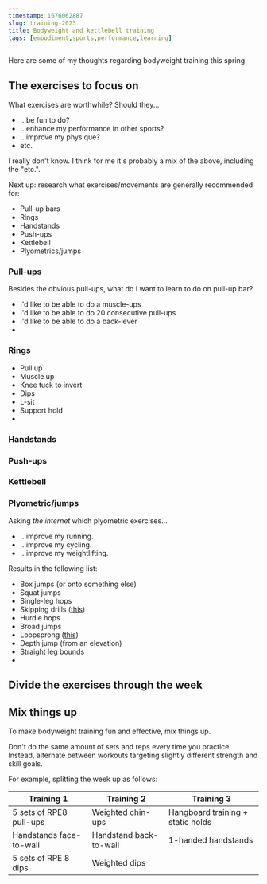 ```yaml
---
timestamp: 1676062887
slug: training-2023
title: Bodyweight and kettlebell training
tags: [embodiment,sports,performance,learning]
---
```


Here are some of my thoughts regarding bodyweight training this spring.

## The exercises to focus on

What exercises are worthwhile? Should they...
- ...be fun to do?
- ...enhance my performance in other sports?
- ...improve my physique?
- etc.

I really don't know. I think for me it's probably a mix of the above, including the "etc.".

Next up: research what exercises/movements are generally recommended for:

- Pull-up bars
- Rings
- Handstands
- Push-ups
- Kettlebell
- Plyometrics/jumps

### Pull-ups

Besides the obvious pull-ups, what do I want to learn to do on pull-up bar?

- I'd like to be able to do a muscle-ups
- I'd like to be able to do 20 consecutive pull-ups
- I'd like to be able to do a back-lever
- 

### Rings

- Pull up
- Muscle up
- Knee tuck to invert
- Dips
- L-sit
- Support hold 
- 
### Handstands


### Push-ups


### Kettlebell


### Plyometric/jumps

Asking *the internet* which plyometric exercises...
- ...improve my running.
- ...improve my cycling.
- ...improve my weightlifting.

Results in the following list:

- Box jumps (or onto something else)
- Squat jumps
- Single-leg hops 
- Skipping drills ([this](https://www.youtube.com/watch?v=hjvERAKbl_s&ab_channel=InspanningLoont))
- Hurdle hops
- Broad jumps
- Loopsprong ([this](https://www.youtube.com/watch?v=72orGQFxWhA&ab_channel=InspanningLoont))
- Depth jump (from an elevation)
- Straight leg bounds
-

## Divide the exercises through the week




## Mix things up

To make bodyweight training fun and effective, mix things up. 

Don't do the same amount of sets and reps every time you practice. Instead, alternate between workouts targeting slightly different strength and skill goals.

For example, splitting the week up as follows:

| Training 1                 | Training 2               | Training 3                          |
|----------------------------|--------------------------|-------------------------------------|
| 5 sets of RPE8 pull-ups    | Weighted chin-ups        | Hangboard training + static holds   |
| Handstands face-to-wall    | Handstand back-to-wall   | 1-handed handstands                 |
| 5 sets of RPE 8 dips       | Weighted dips            | 
